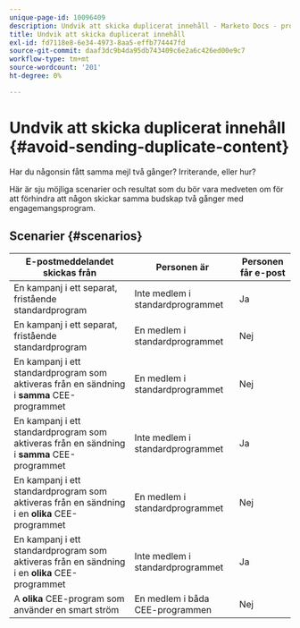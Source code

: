 ```yaml
---
unique-page-id: 10096409
description: Undvik att skicka duplicerat innehåll - Marketo Docs - produktdokumentation
title: Undvik att skicka duplicerat innehåll
exl-id: fd7118e8-6e34-4973-8aa5-effb774447fd
source-git-commit: daaf3dc9b4da95db743409c6e2a6c426ed00e9c7
workflow-type: tm+mt
source-wordcount: '201'
ht-degree: 0%

---
```


# Undvik att skicka duplicerat innehåll {#avoid-sending-duplicate-content}

Har du någonsin fått samma mejl två gånger? Irriterande, eller hur?

Här är sju möjliga scenarier och resultat som du bör vara medveten om för att förhindra att någon skickar samma budskap två gånger med engagemangsprogram.

## Scenarier {#scenarios}

| E-postmeddelandet skickas från | Personen är | Personen får e-post |
|---|---|---|
| En kampanj i ett separat, fristående standardprogram | Inte medlem i standardprogrammet | Ja |
| En kampanj i ett separat, fristående standardprogram | En medlem i standardprogrammet | Nej |
| En kampanj i ett standardprogram som aktiveras från en sändning i **samma** CEE-programmet | En medlem i standardprogrammet | Nej |
| En kampanj i ett standardprogram som aktiveras från en sändning i **samma** CEE-programmet | Inte medlem i standardprogrammet | Ja |
| En kampanj i ett standardprogram som aktiveras från en sändning i en **olika** CEE-programmet | En medlem i standardprogrammet | Nej |
| En kampanj i ett standardprogram som aktiveras från en sändning i en **olika** CEE-programmet | Inte medlem i standardprogrammet | Ja |
| A **olika** CEE-program som använder en smart ström | En medlem i båda CEE-programmen | Nej |
